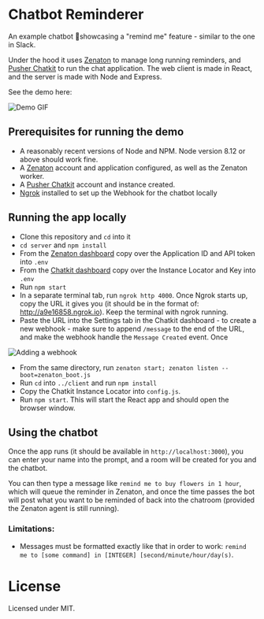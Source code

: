 # Chatbot Reminderer

An example chatbot 🤖showcasing a "remind me" feature - similar to the one in Slack.

Under the hood it uses [Zenaton](https://zenaton.com) to manage long running reminders, and [Pusher Chatkit](https://pusher.com/chatkit) to run the chat application.
The web client is made in React, and the server is made with Node and Express.

See the demo here:

![Demo GIF](https://i.imgur.com/MiBNNy4.gif)

## Prerequisites for running the demo

- A reasonably recent versions of Node and NPM. Node version 8.12 or above  should work fine.
- A [Zenaton](https://zenaton.com) account and application configured, as well as the Zenaton worker.
- A [Pusher Chatkit](https://dash.pusher.com/chatkit) account and instance created.
- [Ngrok](https://ngrok.com/) installed to set up the Webhook for the chatbot locally

## Running the app locally

- Clone this repository and `cd` into it
- `cd server` and `npm install`
- From the [Zenaton dashboard](https://zenaton.com/app/api) copy over the Application ID and API token into `.env`
- From the [Chatkit dashboard](https://dash.pusher.com/chatkit) copy over the Instance Locator and Key into `.env`
- Run `npm start`
- In a separate terminal tab, run `ngrok http 4000`.
Once Ngrok starts up, copy the URL it gives you (it should be in the format of: http://a9e16858.ngrok.io). Keep the terminal with ngrok running.
- Paste the URL into the Settings tab in the Chatkit dashboard - to create a new webhook - make sure to append `/message` to the end of the URL, and make the webhook handle the `Message Created` event.
Once 

![Adding a webhook](https://i.imgur.com/tc5jxI0.png)

- From the same directory, run `zenaton start; zenaton listen --boot=zenaton_boot.js`
- Run `cd` into `../client` and run `npm install`
- Copy the Chatkit Instance Locator into `config.js`.
- Run `npm start`. This will start the React app and should open the browser window.

## Using the chatbot

Once the app runs (it should be available in `http://localhost:3000`), you can enter your name into the prompt, and a room will be created for you and the chatbot.

You can then type a message like `remind me to buy flowers in 1 hour`, which will queue the reminder in Zenaton, and once the time passes the bot will post what you want to be reminded of back into the chatroom (provided the Zenaton agent is still running).

### Limitations: 

- Messages must be formatted exactly like that in order to work:
`remind me to [some command] in [INTEGER] [second/minute/hour/day(s)`.

# License

Licensed under MIT.


